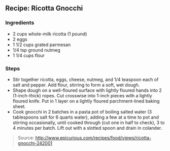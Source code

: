 ## Recipe: Ricotta Gnocchi


### Ingredients
 - 2 cups whole-milk ricotta (1 pound)
 - 2 eggs
 - 1 1/2 cups grated parmesan
 - 1/4 tsp ground nutmeg
 - 1 1/4 cups flour

### Steps
 - Stir together ricotta, eggs, cheese, nutmeg, and 1/4 teaspoon each of salt and pepper. Add flour, stirring to form a soft, wet dough.
 - Shape dough on a well-floured surface with lightly floured hands into 2 (1-inch-thick) ropes. Cut crosswise into 1-inch pieces with a lightly floured knife. Put in 1 layer on a lightly floured parchment-lined baking sheet.
 - Cook gnocchi in 2 batches in a pasta pot of boiling salted water (3 tablespoons salt for 6 quarts water), adding a few at a time to pot and stirring occasionally, until cooked through (cut one in half to check), 3 to 4 minutes per batch. Lift out with a slotted spoon and drain in colander.

> Source: http://www.epicurious.com/recipes/food/views/ricotta-gnocchi-242001
